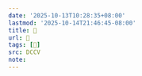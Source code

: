 ```yaml
---
date: '2025-10-13T10:28:35+08:00'
lastmod: '2025-10-14T21:46:45-08:00'
title: 􃡻
url: 􃡻
tags: [𠞭]
src: DCCV
note:
---
```

